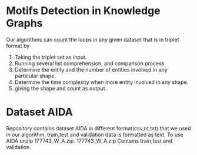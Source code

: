 # Motifs Detection in Knowledge Graphs 

Our algorithms can count the loops in any given dataset that is in triplet format by 
1) Taking the triplet set as input.
2) Running several list comprehension, and comparison process
3) Determine the entity and the number of entities involved in any particular shape. 
4) Determine the time complexity when more entity involved in any shape.
6) giving the shape and count as output. 

# Dataset AIDA
Repository contains dataset AIDA in different format(csv,nt,txt) that we used in our algorithm.
train,test and validation data is formatted as text. To use AIDA unzip 177743_W_A.zip. 177743_W_A.zip Contains train,test and validation.
